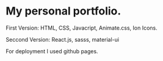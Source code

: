 ﻿# My personal portfolio.
First Version: HTML, CSS, Javacript, Animate.css, Ion Icons.

Seccond Version: React.js, sasss, material-ui

For deployment I used github pages.
